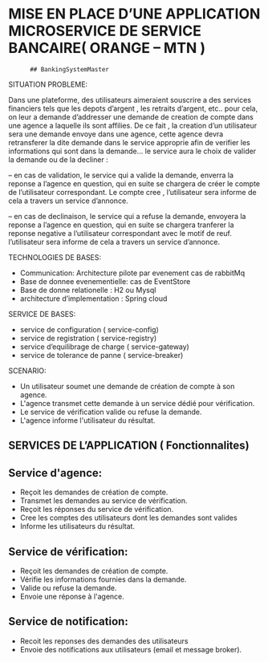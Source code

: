 
# MISE EN PLACE D’UNE APPLICATION MICROSERVICE DE SERVICE BANCAIRE( ORANGE – MTN )
          ## BankingSystemMaster

SITUATION PROBLEME:

Dans une plateforme, des utilisateurs aimeraient souscrire a des services financiers tels que les depots d’argent , les retraits d’argent, etc.. pour cela, on leur a demande d’addresser une demande de creation de compte dans une agence a laquelle ils sont affilies. De ce fait , la creation d’un utilisateur sera une demande envoye dans une agence, cette agence devra retransferer la dite demande dans le service approprie afin de verifier les informations qui sont dans la demande… le service aura le choix de valider la demande ou de la decliner :

– en cas de validation, le service qui  a valide la demande, enverra la reponse a l’agence en question, qui en suite se chargera de créer le compte de l’utilisateur correspondant. Le compte cree , l’utilisateur sera informe de cela a travers un service d’annonce.

– en cas de declinaison, le service qui  a refuse la demande, envoyera la reponse a l’agence en question, qui en suite se chargera tranferer la reponse negative a l’utilisateur correspondant avec le motif de reuf. l’utilisateur sera informe de cela a travers un service d’annonce.

TECHNOLOGIES DE BASES:

* Communication:  Architecture pilote par evenement cas de rabbitMq 
* Base de donnee evenementielle: cas de  EventStore
* Base de donne relationelle : H2 ou Mysql
* architecture d’implementation : Spring cloud


SERVICE DE BASES:
* service de configuration ( service-config) 
* service de registration ( service-registry) 
* service d’equilibrage de charge ( service-gateway) 
* service de tolerance de panne ( service-breaker) 

SCENARIO:

* Un utilisateur soumet une demande de création de compte à son agence. 
* L'agence transmet cette demande à un service dédié pour vérification. 
* Le service de vérification valide ou refuse la demande. 
* L'agence informe l'utilisateur du résultat. 

## SERVICES DE L’APPLICATION ( Fonctionnalites)

## Service d'agence: 
* Reçoit les demandes de création de compte.
* Transmet les demandes au service de vérification. 
* Reçoit les réponses du service de vérification. 
* Cree les comptes des utilisateurs dont les demandes sont valides
* Informe les utilisateurs du résultat. 
## Service de vérification: 
* Reçoit les demandes de création de compte. 
* Vérifie les informations fournies dans la demande. 
* Valide ou refuse la demande. 
* Envoie une réponse à l'agence. 
 ## Service de notification: 
* Recoit les reponses des demandes des utilisateurs
* Envoie des notifications aux utilisateurs (email et message broker).


